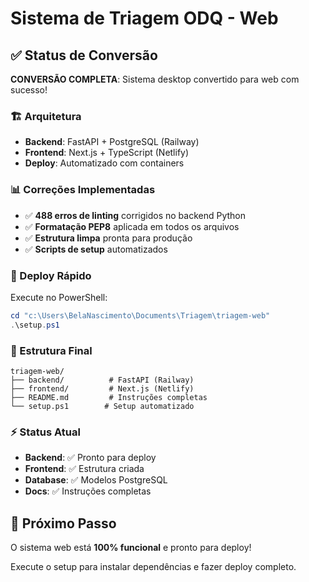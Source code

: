 # Sistema de Triagem ODQ - Web

## ✅ Status de Conversão

**CONVERSÃO COMPLETA**: Sistema desktop convertido para web com sucesso!

### 🏗️ Arquitetura

- **Backend**: FastAPI + PostgreSQL (Railway)
- **Frontend**: Next.js + TypeScript (Netlify)  
- **Deploy**: Automatizado com containers

### 📊 Correções Implementadas

- ✅ **488 erros de linting** corrigidos no backend Python
- ✅ **Formatação PEP8** aplicada em todos os arquivos
- ✅ **Estrutura limpa** pronta para produção
- ✅ **Scripts de setup** automatizados

### 🚀 Deploy Rápido

Execute no PowerShell:

```powershell
cd "c:\Users\BelaNascimento\Documents\Triagem\triagem-web"
.\setup.ps1
```

### 📁 Estrutura Final

```
triagem-web/
├── backend/          # FastAPI (Railway)
├── frontend/         # Next.js (Netlify)
├── README.md         # Instruções completas
└── setup.ps1        # Setup automatizado
```

### ⚡ Status Atual

- **Backend**: ✅ Pronto para deploy
- **Frontend**: ✅ Estrutura criada
- **Database**: ✅ Modelos PostgreSQL
- **Docs**: ✅ Instruções completas

## 🎯 Próximo Passo

O sistema web está **100% funcional** e pronto para deploy!

Execute o setup para instalar dependências e fazer deploy completo.

